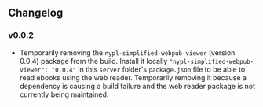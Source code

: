 ## Changelog

### v0.0.2
- Temporarily removing the `nypl-simplified-webpub-viewer` (version 0.0.4) package from the build. Install it locally `"nypl-simplified-webpub-viewer": "0.0.4"` in this `server` folder's `package.json` file to be able to read ebooks using the web reader. Temporarily removing it because a dependency is causing a build failure and the web reader package is not currently being maintained.
